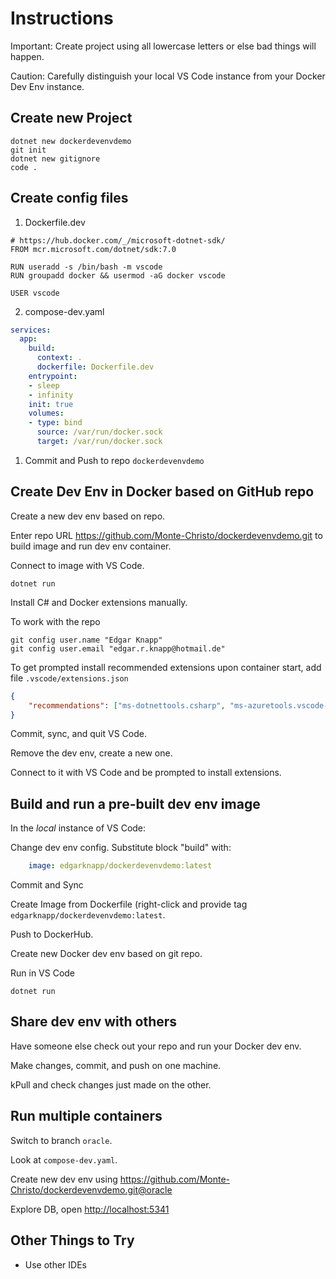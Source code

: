 # Instructions

Important: Create project using all lowercase letters or else bad things will happen.

Caution: Carefully distinguish your local VS Code instance from your Docker Dev Env instance.

## Create new Project

```CLI
dotnet new dockerdevenvdemo
git init
dotnet new gitignore
code .
```

## Create config files

1. Dockerfile.dev

```Docker
# https://hub.docker.com/_/microsoft-dotnet-sdk/
FROM mcr.microsoft.com/dotnet/sdk:7.0

RUN useradd -s /bin/bash -m vscode
RUN groupadd docker && usermod -aG docker vscode

USER vscode
```

2. compose-dev.yaml

```YAML
services:
  app:
    build:
      context: .
      dockerfile: Dockerfile.dev
    entrypoint:
    - sleep
    - infinity
    init: true
    volumes:
    - type: bind
      source: /var/run/docker.sock
      target: /var/run/docker.sock
```

1. Commit and Push to repo `dockerdevenvdemo`

## Create Dev Env in Docker based on GitHub repo

Create a new dev env based on repo.

Enter repo URL <https://github.com/Monte-Christo/dockerdevenvdemo.git> to build image and run dev env container.

Connect to image with VS Code.

```CLI
dotnet run
```

Install C# and Docker extensions manually.

To work with the repo

```CLI
git config user.name "Edgar Knapp" 
git config user.email "edgar.r.knapp@hotmail.de"
```

To get prompted install recommended extensions upon container start, add file
`.vscode/extensions.json`

```JSON
{
    "recommendations": ["ms-dotnettools.csharp", "ms-azuretools.vscode-docker"]
}
  ```

Commit, sync, and quit VS Code.

Remove the dev env, create a new one.

Connect to it with VS Code and be prompted to install extensions.

## Build and run a pre-built dev env image

In the *local* instance of VS Code:

Change dev env config. Substitute block "build" with:

```YAML
    image: edgarknapp/dockerdevenvdemo:latest
```

Commit and Sync

Create Image from Dockerfile (right-click and provide tag `edgarknapp/dockerdevenvdemo:latest`.

Push to DockerHub.

Create new Docker dev env based on git repo.

Run in VS Code

```CLI
dotnet run
```

## Share dev env with others

Have someone else check out your repo and run your Docker dev env.

Make changes, commit, and push on one machine.

kPull and check changes just made on the other.

## Run multiple containers

Switch to branch `oracle`.

Look at `compose-dev.yaml`.

Create new dev env using <https://github.com/Monte-Christo/dockerdevenvdemo.git@oracle>

Explore DB, open <http://localhost:5341>

## Other Things to Try

- Use other IDEs
